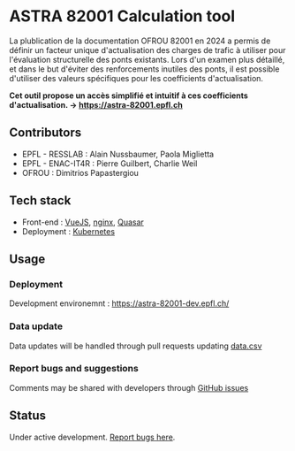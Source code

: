 # ASTRA 82001 Calculation tool

La plublication de la documentation OFROU 82001 en 2024 a permis de définir un facteur unique d'actualisation des charges de trafic à utiliser pour l'évaluation structurelle des ponts existants. Lors d'un examen plus détaillé, et dans le but d'éviter des renforcements inutiles des ponts, il est possible d'utiliser des valeurs spécifiques pour les coefficients d'actualisation.

**Cet outil propose un accès simplifié et intuitif à ces coefficients d'actualisation. 
-> https://astra-82001.epfl.ch**




## Contributors
* EPFL - RESSLAB : Alain Nussbaumer, Paola Miglietta
* EPFL - ENAC-IT4R : Pierre Guilbert, Charlie Weil
* OFROU : Dimitrios Papastergiou


## Tech stack

* Front-end : [VueJS](https://vuejs.org/), [nginx](https://enginx.io/), [Quasar](url) 
* Deployment : [Kubernetes](https://kubernetes.io/)

## Usage
### Deployment
Development environemnt : https://astra-82001-dev.epfl.ch/

### Data update
Data updates will be handled through pull requests updating [data.csv](https://github.com/EPFL-ENAC/resslab-astra_82001/blob/main/src/assets/data/data.csv)

### Report bugs and suggestions
Comments may be shared with developers through [GitHub issues]([https://github.com/EPFL-ENAC/resslab-astra_82001/blob/main/src/assets/data/data.csv](https://github.com/EPFL-ENAC/resslab-astra_82001/issues))

## Status
Under active development. [Report bugs here](https://github.com/EPFL-ENAC/resslab-astra_82001/issues). 
